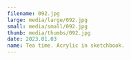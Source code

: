```yaml
---
filename: 092.jpg
large: media/large/092.jpg
small: media/small/092.jpg
thumb: media/thumbs/092.jpg
date: 2023.01.03
name: Tea time. Acrylic in sketchbook.
---
```

